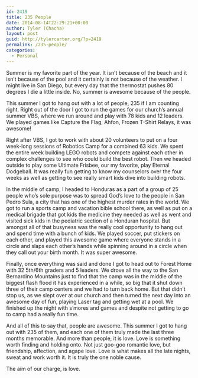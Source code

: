 ```yaml
---
id: 2419
title: 235 People
date: 2014-08-14T22:29:21+00:00
author: Tyler (Chacha)
layout: post
guid: http://tylercarter.org/?p=2419
permalink: /235-people/
categories:
  - Personal
---
```

Summer is my favorite part of the year. It isn&#8217;t because of the beach and it isn&#8217;t because of the pool and it certainly is not because of the weather. I might live in San Diego, but every day that the thermostat pushes 80 degrees I die a little inside. No, summer is awesome because of the people.

This summer I got to hang out with a lot of people, 235 if I am counting right. Right out of the door I got to run the games for our church&#8217;s annual summer VBS, where we run around and play with 78 kids and 12 leaders. We played games like Capture the Flag, Ahfon, Frozen T-Shirt Relays, it was awesome!

Right after VBS, I got to work with about 20 volunteers to put on a four week-long sessions of Robotics Camp for a combined 63 kids. We spent the entire week building LEGO robots and compete against each other in complex challenges to see who could build the best robot. Then we headed outside to play some Ultimate Frisbee, our my favorite, play Eternal Dodgeball. It was really fun getting to know my counselors over the four weeks as well as getting to see really smart kids dive into building robots.

In the middle of camp, I headed to Honduras as a part of a group of 25 people who&#8217;s sole purpose was to spread God&#8217;s love to the people in San Pedro Sula, a city that has one of the highest murder rates in the world. We got to run a sports camp and vacation bible school there, as well as put on a medical brigade that got kids the medicine they needed as well as went and visited sick kids in the pediatric section of a Honduran hospital. But amongst all of that busyness was the really cool opportunity to hang out and spend time with a bunch of kids. We played soccer, put stickers on each other, and played this awesome game where everyone stands in a circle and slaps each other&#8217;s hands while spinning around in a circle when they call out your birth month. It was super awesome.

Finally, once everything was said and done I got to head out to Forest Home with 32 5th/6th graders and 5 leaders. We drove all the way to the San Bernardino Mountains just to find that the camp was in the middle of the biggest flash flood it has experienced in a while, so big that it shut down three of their camp centers and we had to turn back home. But that didn&#8217;t stop us, as we slept over at our church and then turned the next day into an awesome day of fun, playing Laser tag and getting wet at a pool. We finished up the night with s&#8217;mores and games and despite not getting to go to camp had a really fun time.

And all of this to say that, people are awesome. This summer I got to hang out with 235 of them, and each one of them truly made the last three months memorable. And more than people, it is love. Love is something worth finding and holding onto. Not just goo-goo romantic love, but friendship, affection, and agape love. Love is what makes all the late nights, sweat and work worth it. It is truly the one noble cause.

The aim of our charge, is love.